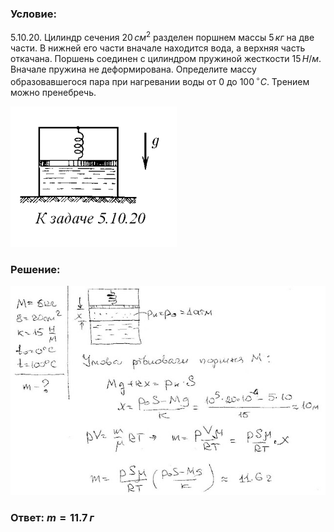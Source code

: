###  Условие: 

$5.10.20.$ Цилиндр сечения $20 \,см^2$ разделен поршнем массы $5 \,кг$ на две части. В нижней его части вначале находится вода, а верхняя часть откачана. Поршень соединен с цилиндром пружиной жесткости $15 \,Н/м$. Вначале пружина не деформирована. Определите массу образовавшегося пара при нагревании воды от $0$ до $100 \,^{\circ}C$. Трением можно пренебречь. 

![|266x225, 67%](../../img/5.10.20/statement.png) 

###  Решение: 

![|640x425, 67%](../../img/5.10.20/01.jpg) 

###  Ответ: $m = 11.7 \,г$ 
